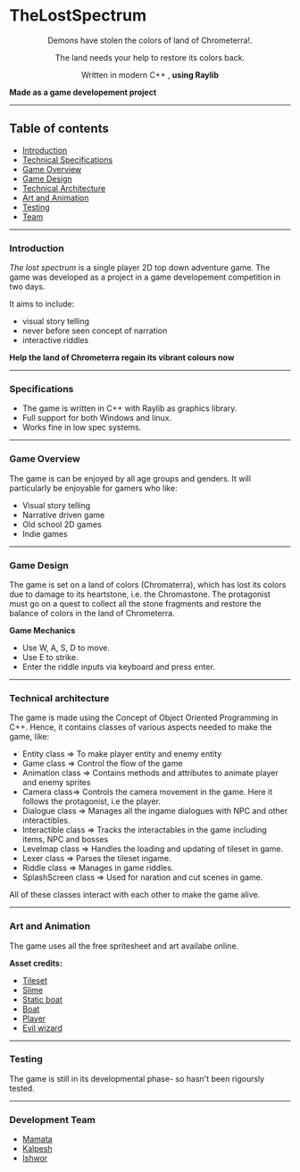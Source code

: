 # TheLostSpectrum
<div align ="center">
Demons have stolen the colors of land of Chrometerra!.

The land needs your help to restore its colors back.

Written in modern C++ , **using Raylib**

<div align ="left">

**Made as a game developement project**
<hr>  


## Table of contents
- [Introduction](#introduction)
- [Technical Specifications](#specifications)
- [Game Overview](#game-overview)
- [Game Design](#game-design)
- [Technical Architecture](#technical-architecture)
- [Art and Animation](#art-and-animation)
- [Testing](#testing)
- [Team](#development-team)
<hr>   

### Introduction
*The lost spectrum* is a single player 2D top down adventure game. The game was developed as a project in a game developement competition in two days.

It aims to include:
- visual story telling
- never before seen concept of narration
- interactive riddles

**Help the land of Chrometerra regain its vibrant colours now**
<hr>  

### Specifications
- The game is written in C++ with Raylib as graphics library.
- Full support for both Windows and linux. 
- Works fine in low spec systems.
<hr>  

### Game Overview
The game is can be enjoyed by all age groups and genders. It will particularly be enjoyable for gamers who like:
- Visual story telling
- Narrative driven game
- Old school 2D games
- Indie games
<hr>  

### Game Design
The game is set on a land of colors (Chromaterra), which has lost its colors due to damage to its heartstone, i.e. the Chromastone. The protagonist must go on a quest to collect all the stone fragments and restore the balance of colors in the land of Chrometerra.

**Game Mechanics**
- Use W, A, S, D to move.
- Use E to strike.
- Enter the riddle inputs via keyboard and press enter.
<hr>  

### Technical architecture
The game is made using the Concept of Object Oriented Programming in C++. Hence, it contains classes of various aspects needed to make the game, like:
- Entity class => To make player entity and enemy entity
- Game class => Control the flow of the game
- Animation class => Contains methods and attributes to animate player and enemy sprites
- Camera class=> Controls the camera movement in the game. Here it follows the protagonist, i.e the player.
- Dialogue class => Manages all the ingame dialogues with NPC and other interactibles.
- Interactible class => Tracks the interactables in the game including items, NPC and bosses
- Levelmap class => Handles the loading and updating of tileset in game.
- Lexer class => Parses the tileset ingame.
- Riddle class => Manages in game riddles.
- SplashScreen class => Used for naration and cut scenes in game.

All of these classes interact with each other to make the game alive.
<hr>  

### Art and Animation
The game uses all the free spritesheet and art availabe online. 

**Asset credits:**

- <a href ="https://cainos.itch.io/pixel-art-top-down-basic">Tileset</a>
- <a href ="https://rvros.itch.io/pixel-art-animated-slime">Slime</a>
- <a href ="https://www.pinterest.com/pin/405394403971243041/">Static boat</a>
- <a href ="https://www.pinterest.com/pin/726135139937622101/" > Boat </a>
- <a href ="https://www.pinterest.com/pin/726135139937622101/" > Player  </a>
- <a href ="https://luizmelo.itch.io/monsters-creatures-fantasy/download/eyJleHBpcmVzIjoxNzA1MDQwNzYwLCJpZCI6NTY0Njk1fQ%3d%3d.DU8kcPPALMSXLSjDIHgEQvSCN%2fY%3d"> Evil wizard</a>
<hr>  

### Testing
The game is still in its developmental phase- so hasn't been rigoursly tested.
<hr> 

### Development Team
- [Mamata](https://github.com/Mavis021)
- [Kalpesh](https://github.com/KalpeshManandhar)
- [Ishwor](https://github.com/optimistic-ish)

